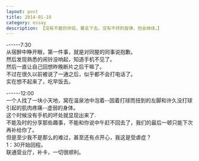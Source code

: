 ```yaml
---
layout: post
title: 2014-01-19
category: essay
description: 【没有不散的伴侣，要走下去。没有不终的旋律，但会继续。】
---
```


------7:30<br />
从宿醉中睁开眼，第一件事，就是对同屋的同事说抱歉。<br />
然后发现熟悉的闹铃没响起，知道手机不见了。<br />
然后一直让自己回想昨晚断片之后干嘛了。<br />
不过在很久以前被说了一通之后，似乎都不会打电话了。<br />
实在想不起来了，吃早饭去。<br />

------12:00<br />
一个人找了一块小天地，窝在温泉池中泡着--因着打球而扭到的左脚和许久没打球引起的肌肉疼痛--虚弱的身体。<br />
这个时候没有手机的坏处就显现出来了.<br />
不能及时的分享那些趣事，不能和你说中午赶不回去了，我们的最后一顿只能下次再补给你了。<br />
但是至少我不是那么的难过，甚至还有点开心，我这是受虐症？<br />
1：30开始回程。<br />
联通营业厅，补卡，一切很顺利。<br />

